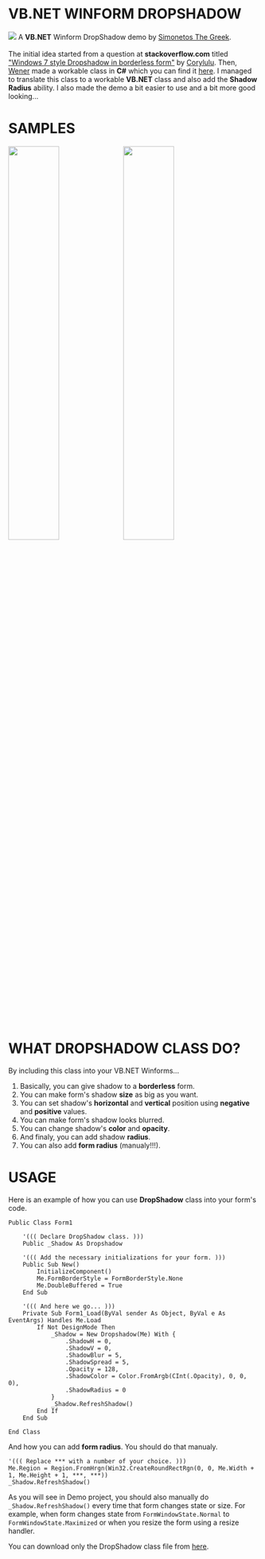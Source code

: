 # VB.NET WINFORM DROPSHADOW
<a href="https://www.facebook.com/simonetos.gr" target="_blank"><img src="https://i.imgur.com/RfqU4ks.png"></img></a> A <b>VB.NET</b> Winform DropShadow demo by <a href="mailto:someone@example.com?Subject=Hello%20again" target="_blank">Simonetos The Greek</a>.<br/><br/>
The initial idea started from a question at <b>stackoverflow.com</b> titled <a href="https://stackoverflow.com/questions/8793445/windows-7-style-dropshadow-in-borderless-form" target="_blank">"Windows 7 style Dropshadow in borderless form"</a> by <a href="https://stackoverflow.com/users/1011956/corylulu" target="_blank">Corylulu</a>. Then, <a href="https://stackoverflow.com/users/1870054/wener" target="_blank">Wener</a> made a workable class in <b>C#</b> which you can find it <a href="https://github.com/wenerme/winform.DropShadow" target="_blank">here</a>. I managed to translate this class to a workable <b>VB.NET</b> class and also add the <b>Shadow Radius</b> ability. I also made the demo a bit easier to use and a bit more good looking...<br/>
# SAMPLES
<img src="https://i.imgur.com/xf7ydd3.png" height="45%" width="45%"></img> <img src="https://i.imgur.com/AIvfFL4.png" height="45%" width="45%"></img><br/>
# WHAT DROPSHADOW CLASS DO?
By including this class into your VB.NET Winforms...
1. Basically, you can give shadow to a <b>borderless</b> form.
2. You can make form's shadow <b>size</b> as big as you want.
3. You can set shadow's <b>horizontal</b> and <b>vertical</b> position using <b>negative</b> and <b>positive</b> values.
4. You can make form's shadow looks blurred.
5. You can change shadow's <b>color</b> and <b>opacity</b>.
6. And finaly, you can add shadow <b>radius</b>.
7. You can also add <b>form radius</b> (manualy!!!).
# USAGE
Here is an example of how you can use <b>DropShadow</b> class into your form's code.
```VB.NET
Public Class Form1

    '((( Declare DropShadow class. )))
    Public _Shadow As Dropshadow
    
    '((( Add the necessary initializations for your form. )))
    Public Sub New()
        InitializeComponent()
        Me.FormBorderStyle = FormBorderStyle.None
        Me.DoubleBuffered = True
    End Sub
    
    '((( And here we go... )))
    Private Sub Form1_Load(ByVal sender As Object, ByVal e As EventArgs) Handles Me.Load
        If Not DesignMode Then
            _Shadow = New Dropshadow(Me) With {
                .ShadowH = 0,
                .ShadowV = 0,
                .ShadowBlur = 5,
                .ShadowSpread = 5,
                .Opacity = 128,
                .ShadowColor = Color.FromArgb(CInt(.Opacity), 0, 0, 0),
                .ShadowRadius = 0
            }
            _Shadow.RefreshShadow()
        End If
    End Sub
	
End Class
```
And how you can add <b>form radius</b>. You should do that manualy.
```VB.NET
'((( Replace *** with a number of your choice. )))
Me.Region = Region.FromHrgn(Win32.CreateRoundRectRgn(0, 0, Me.Width + 1, Me.Height + 1, ***, ***))
_Shadow.RefreshShadow()
```
As you will see in Demo project, you should also manually do `_Shadow.RefreshShadow()` every time that form changes state or size. For example, when form changes state from `FormWindowState.Normal` to `FormWindowState.Maximized` or when you resize the form using a resize handler.

You can download only the DropShadow class file from <a href="https://github.com/simonetos/vb.net_winform_dropshadow/blob/master/DropShadowDemo/DropShadow.vb" target="_blank">here</a>.
